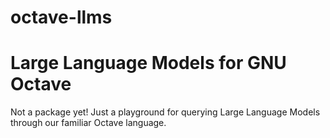 # octave-llms
# Large Language Models for GNU Octave

Not a package yet! Just a playground for querying Large Language Models through our familiar Octave language.
